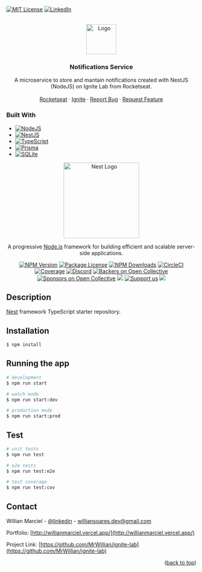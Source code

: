 <a name="readme-top"></a>

[![MIT License][license-shield]][license-url]
[![LinkedIn][linkedin-shield]][linkedin-url]



<!-- PROJECT LOGO -->
<br />
<div align="center">
  <a href="https://github.com/MrWillian/ignite-lab">
    <img src="https://w7.pngwing.com/pngs/1007/210/png-transparent-bell-notification-one-notification-twitter-twitter-ui-colored-icon.png" alt="Logo" width="80" height="80">
  </a>

<h3 align="center">Notifications Service</h3>

  <p align="center">
    A microservice to store and mantain notifications created with NestJS (NodeJS) on Ignite Lab from Rocketseat.
    <br />
    <br />
    <a href="https://www.rocketseat.com.br">Rocketseat</a>
    ·
    <a href="https://lp.rocketseat.com.br/ignite?utm_source=site_rocketseat&utm_medium=modal&utm_campaign=offer-ignite-lab-04&utm_term=organic&utm_content=assine-agora&_gl=1*o557mo*_ga*MzA1ODgxNDA4LjE2NjI5MzQxOTg.*_ga_74RKNGM8RL*MTY3MTE0NjQwNS4yLjAuMTY3MTE0NjQwNS42MC4wLjA.">Ignite</a>
    ·
    <a href="https://github.com/MrWillian/ignite-lab/issues">Report Bug</a>
    ·
    <a href="https://github.com/MrWillian/ignite-lab/issues">Request Feature</a>
  </p>
</div>



### Built With

* [![NodeJS][Node.js]][Node-url]
* [![NestJS][Nest.js]][Nest-url]
* [![TypeScript][TypeScript]][TypeScript-url]
* [![Prisma][Prisma]][Prisma-url]
* [![SQLite][SQLite]][SQLite-url]

<p align="center">
  <a href="http://nestjs.com/" target="blank"><img src="https://nestjs.com/img/logo-small.svg" width="200" alt="Nest Logo" /></a>
</p>

[circleci-image]: https://img.shields.io/circleci/build/github/nestjs/nest/master?token=abc123def456
[circleci-url]: https://circleci.com/gh/nestjs/nest

  <p align="center">A progressive <a href="http://nodejs.org" target="_blank">Node.js</a> framework for building efficient and scalable server-side applications.</p>
    <p align="center">
<a href="https://www.npmjs.com/~nestjscore" target="_blank"><img src="https://img.shields.io/npm/v/@nestjs/core.svg" alt="NPM Version" /></a>
<a href="https://www.npmjs.com/~nestjscore" target="_blank"><img src="https://img.shields.io/npm/l/@nestjs/core.svg" alt="Package License" /></a>
<a href="https://www.npmjs.com/~nestjscore" target="_blank"><img src="https://img.shields.io/npm/dm/@nestjs/common.svg" alt="NPM Downloads" /></a>
<a href="https://circleci.com/gh/nestjs/nest" target="_blank"><img src="https://img.shields.io/circleci/build/github/nestjs/nest/master" alt="CircleCI" /></a>
<a href="https://coveralls.io/github/nestjs/nest?branch=master" target="_blank"><img src="https://coveralls.io/repos/github/nestjs/nest/badge.svg?branch=master#9" alt="Coverage" /></a>
<a href="https://discord.gg/G7Qnnhy" target="_blank"><img src="https://img.shields.io/badge/discord-online-brightgreen.svg" alt="Discord"/></a>
<a href="https://opencollective.com/nest#backer" target="_blank"><img src="https://opencollective.com/nest/backers/badge.svg" alt="Backers on Open Collective" /></a>
<a href="https://opencollective.com/nest#sponsor" target="_blank"><img src="https://opencollective.com/nest/sponsors/badge.svg" alt="Sponsors on Open Collective" /></a>
  <a href="https://paypal.me/kamilmysliwiec" target="_blank"><img src="https://img.shields.io/badge/Donate-PayPal-ff3f59.svg"/></a>
    <a href="https://opencollective.com/nest#sponsor"  target="_blank"><img src="https://img.shields.io/badge/Support%20us-Open%20Collective-41B883.svg" alt="Support us"></a>
  <a href="https://twitter.com/nestframework" target="_blank"><img src="https://img.shields.io/twitter/follow/nestframework.svg?style=social&label=Follow"></a>
</p>
  <!--[![Backers on Open Collective](https://opencollective.com/nest/backers/badge.svg)](https://opencollective.com/nest#backer)
  [![Sponsors on Open Collective](https://opencollective.com/nest/sponsors/badge.svg)](https://opencollective.com/nest#sponsor)-->

## Description

[Nest](https://github.com/nestjs/nest) framework TypeScript starter repository.

## Installation

```bash
$ npm install
```

## Running the app

```bash
# development
$ npm run start

# watch mode
$ npm run start:dev

# production mode
$ npm run start:prod
```

## Test

```bash
# unit tests
$ npm run test

# e2e tests
$ npm run test:e2e

# test coverage
$ npm run test:cov
```


<!-- CONTACT -->
## Contact

Willian Marciel - [@linkedin][linkedin-url] - williansoares.dev@gmail.com

Portfolio: [http://willianmarciel.vercel.app/](http://willianmarciel.vercel.app/)

Project Link: [https://github.com/MrWillian/ignite-lab](https://github.com/MrWillian/ignite-lab)

<p align="right">(<a href="#readme-top">back to top</a>)</p>


<!-- MARKDOWN LINKS & IMAGES -->
<!-- https://www.markdownguide.org/basic-syntax/#reference-style-links -->

[issues-shield]: https://img.shields.io/github/issues/MrWillian/ignite-lab.svg?style=for-the-badge
[issues-url]: https://github.com/MrWillian/ignite-lab/issues
[license-shield]: https://img.shields.io/github/license/MrWillian/ignite-lab.svg?style=for-the-badge
[license-url]: https://github.com/MrWillian/ignite-lab/blob/master/LICENSE.txt
[linkedin-shield]: https://img.shields.io/badge/-LinkedIn-black.svg?style=for-the-badge&logo=linkedin&colorB=555
[linkedin-url]: https://www.linkedin.com/in/willian-marciel
[product-screenshot]: images/screenshot.png
[Node.js]: https://img.shields.io/badge/node.js-000000?style=for-the-badge&logo=nodedotjs&logoColor=white
[Node-url]: https://nodejs.org/en/
[Nest.js]: https://img.shields.io/badge/Nestjs-20232A?style=for-the-badge&logo=nestjs&logoColor=61DAFB
[Nest-url]: https://nestjs.com/
[TypeScript]: https://img.shields.io/badge/typescript-000000?style=for-the-badge&logo=typescript&logoColor=white
[TypeScript-url]: https://www.typescriptlang.org/
[Prisma]: https://img.shields.io/badge/Prisma-20232A?style=for-the-badge&logo=prisma&logoColor=61DAFB
[Prisma-url]: https://www.prisma.io/
[SQLite]: https://img.shields.io/badge/SQLite-000000?style=for-the-badge&logo=sqlite&logoColor=white
[SQLite-url]: https://www.sqlite.org/index.html
